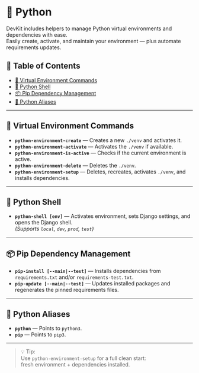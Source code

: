 # 🐍 Python

DevKit includes helpers to manage Python virtual environments and dependencies with ease.  
Easily create, activate, and maintain your environment — plus automate requirements updates.

## 📑 Table of Contents

- [🐍 Virtual Environment Commands](#-virtual-environment-commands)
- [🐚 Python Shell](#-python-shell)
- [📦 Pip Dependency Management](#-pip-dependency-management)
- [🧩 Python Aliases](#-python-aliases)

---

## 🐍 Virtual Environment Commands

- **`python-environment-create`** — Creates a new `./venv` and activates it.
- **`python-environment-activate`** — Activates the `./venv` if available.
- **`python-environment-is-active`** — Checks if the current environment is active.
- **`python-environment-delete`** — Deletes the `./venv`.
- **`python-environment-setup`** — Deletes, recreates, activates `./venv`, and installs dependencies.

---

## 🐚 Python Shell

- **`python-shell [env]`** — Activates environment, sets Django settings, and opens the Django shell.  
  _(Supports `local`, `dev`, `prod`, `test`)_

---

## 📦 Pip Dependency Management

- **`pip-install [--main|--test]`** — Installs dependencies from `requirements.txt` and/or `requirements-test.txt`.
- **`pip-update [--main|--test]`** — Updates installed packages and regenerates the pinned requirements files.

---

## 🧩 Python Aliases

- **`python`** — Points to `python3`.
- **`pip`** — Points to `pip3`.

---

> 💡 Tip:  
> Use `python-environment-setup` for a full clean start:  
> fresh environment + dependencies installed.
